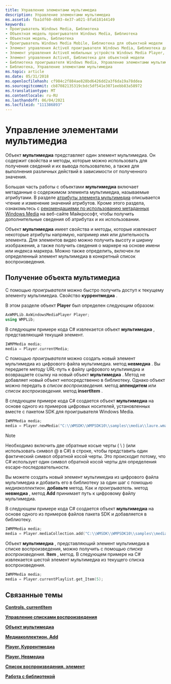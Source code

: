 ```yaml
---
title: Управление элементами мультимедиа
description: Управление элементами мультимедиа
ms.assetid: fba1df60-d603-4e37-a021-8fa618144149
keywords:
- Проигрыватель Windows Media, Библиотека
- Объектная модель проигрывателя Windows Media, Библиотека
- Объектная модель, Библиотека
- Проигрыватель Windows Media Mobile, Библиотека для объектной модели
- Элемент управления ActiveX проигрывателя Windows Media, Библиотека для объектной модели
- Элемент управления ActiveX мобильных устройств Windows Media Player, Библиотека для объектной модели
- Элемент управления ActiveX, Библиотека для объектной модели
- Библиотека проигрывателя Windows Media, Управление элементами мультимедиа
- Библиотека, Управление элементами мультимедиа
ms.topic: article
ms.date: 05/31/2018
ms.openlocfilehash: cf984c2f884ae828bd6426dd2a3f6da19a78ddea
ms.sourcegitcommit: cb87082135319cbdc5df541e3071eebb83a58972
ms.translationtype: MT
ms.contentlocale: ru-RU
ms.lasthandoff: 06/04/2021
ms.locfileid: "111386893"
---
```

# <a name="managing-media-items"></a>Управление элементами мультимедиа

Объект **мультимедиа** представляет один элемент мультимедиа. Он содержит свойства и методы, которые можно использовать для получения сведений и их вывода пользователю, а также для выполнения различных действий в зависимости от полученного значения.

Большая часть работы с объектами **мультимедиа** включает метаданные о содержимом элемента мультимедиа, называемые атрибутами. В разделе [атрибуты элемента мультимедиа](media-item-attributes.md) описывается чтение и изменение значений атрибутов. Кроме этого раздела, ознакомьтесь с [рекомендациями по использованию метаданных Windows Media](/previous-versions/ms867702(v=msdn.10)) на веб-сайте Майкрософт, чтобы получить дополнительные сведения об атрибутах и их использовании.

Объект **мультимедиа** имеет свойства и методы, которые извлекают некоторые атрибуты напрямую, например имя или длительность элемента. Для элементов видео можно получить высоту и ширину изображения, а также получить сведения о маркере на основе имени или индекса маркера. Можно также определить, включен ли определенный элемент мультимедиа в конкретный список воспроизведения.

## <a name="retrieving-a-media-object"></a>Получение объекта мультимедиа

С помощью *проигрывателя* можно быстро получить доступ к текущему элементу мультимедиа. Свойство **куррентмедиа** .

В этом разделе объект **Player** был определен следующим образом:


```C++
AxWMPLib.AxWindowsMediaPlayer Player;
using WMPLib;

```



В следующем примере кода C# извлекается объект **мультимедиа** , представляющий текущий элемент.


```C++
IWMPMedia media;
media = Player.currentMedia;

```



С помощью *проигрывателя* можно создать новый элемент мультимедиа из цифрового файла мультимедиа. метод **невмедиа** . Вы передаете методу URL-путь к файлу цифрового мультимедиа и возвращаете ссылку на новый объект **мультимедиа** . Метод не добавляет новый объект непосредственно в библиотеку. Однако объект можно передать в *список воспроизведения*. метод **аппендитем** или *список воспроизведения*. метод **insertItem** .

В следующем примере кода C# создается объект **мультимедиа** на основе одного из примеров цифровых носителей, установленных вместе с пакетом SDK для проигрывателя Windows Media.


```C++
IWMPMedia media;
media = Player.newMedia("C:\\WMSDK\\WMPSDK10\\samples\\media\\laure.wma");

```



> [!Note]  
> Необходимо включить две обратные косые черты ( \\ ) (или использовать символ @ в C#) в строке, чтобы представить один фактический символ обратной косой черты. Это происходит потому, что C# использует один символ обратной косой черты для определения escape-последовательности.

 

Вы можете создать новый элемент мультимедиа из цифрового файла мультимедиа и добавить его в библиотеку за один шаг с помощью *медиаколлектион*. **добавьте** метод. Как и *проигрыватель*. метод **невмедиа** , метод **Add** принимает путь к цифровому файлу мультимедиа.

В следующем примере кода C# создается объект **мультимедиа** на основе одного из примеров файлов пакета SDK и добавляется в библиотеку.


```C++
IWMPMedia media;
media = Player.mediaCollection.add("C:\\WMSDK\\WMPSDK10\\samples\\media\\laure.wma");

```



Объект **мультимедиа** , представляющий элемент мультимедиа в списке воспроизведения, можно получить с помощью *списка воспроизведения*. **Item** , метод. В следующем примере на C# извлекается шестой элемент мультимедиа из текущего списка воспроизведения.


```C++
IWMPMedia media;
media = Player.currentPlaylist.get_Item(5);

```



## <a name="related-topics"></a>Связанные темы

<dl> <dt>

[**Controls. currentItem**](controls-currentitem.md)
</dt> <dt>

[**Управление списками воспроизведения**](managing-playlists.md)
</dt> <dt>

[**Объект мультимедиа**](media-object.md)
</dt> <dt>

[**Медиаколлектион. Add**](mediacollection-add.md)
</dt> <dt>

[**Player. Куррентмедиа**](player-currentmedia.md)
</dt> <dt>

[**Player. Невмедиа**](player-newmedia.md)
</dt> <dt>

[**Список воспроизведения. элемент**](playlist-item.md)
</dt> <dt>

[**Работа с библиотекой**](working-with-the-library.md)
</dt> </dl>

 

 




